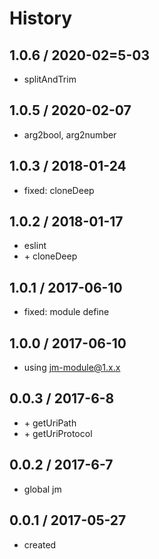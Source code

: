 # History

## 1.0.6 / 2020-02=5-03
- splitAndTrim

## 1.0.5 / 2020-02-07
- arg2bool, arg2number

## 1.0.3 / 2018-01-24
- fixed: cloneDeep

## 1.0.2 / 2018-01-17
- eslint
- \+ cloneDeep

## 1.0.1 / 2017-06-10
- fixed: module define

## 1.0.0 / 2017-06-10
- using jm-module@1.x.x

## 0.0.3 / 2017-6-8
* \+ getUriPath
* \+ getUriProtocol

## 0.0.2 / 2017-6-7
* global jm

## 0.0.1 / 2017-05-27
* created